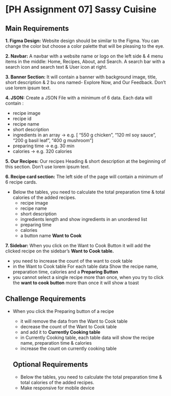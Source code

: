 # [PH Assignment 07] Sassy Cuisine
## Main Requirements
**1. Figma Design:** Website design should be similar to the Figma. You can change the color but choose a color palette that will be pleasing to the eye.

**2. Navbar:** A navbar with a website name or logo on the left side & 4 menu items in the middle: Home, Recipes, About, and Search. A search bar with a search icon and search text & User icon at right.

**3. Banner Section:** It will contain a banner with background image, title, short description & 2 bu ons named- Explore Now, and Our Feedback. Don’t use lorem ipsum text.

**4. JSON:**  Create a JSON File with a minimum of 6 data. Each data will contain :
- recipe image
- recipe id
- recipe name
- short description
- ingredients in an array → e.g. [ “550 g chicken”, “120 ml soy sauce”, “200 g basil leaf”, “400 g mushroom”]
- preparing time → e.g. 30 min
- calories → e.g. 320 calories

**5. Our Recipes:** Our recipes Heading & short description at the beginning of this section. Don’t use lorem ipsum text.

**6. Recipe card section:** The left side of the page will contain a minimum of 6 recipe cards.
- Below the tables, you need to calculate the total preparation time & total calories of the added recipes.
    - recipe image
    - recipe name
    - short description
    - ingredients length and show ingredients in an unordered list
    - preparing time
    - calories
    - a button name **Want to Cook**

**7. Sidebar:** When you click on the Want to Cook Button it will add the clicked recipe on the sidebar’s **Want to Cook table.** <br>
    <ul>
        <li>you need to increase the count of the want to cook table </li>
        <li> in the Want to Cook table For each table data Show the recipe name, preparation time, calories and a **Preparing Button** </li>
        <li> you cannot select a single recipe more than once, when you try to
        click the **want to cook button** more than once it will show a toast </li>
    </ul>

## Challenge Requirements
- When you click the Preparing button of a recipe
    - it will remove the data from the Want to Cook table
    - decrease the count of the Want to Cook table
    - and add it to **Currently Cooking table**
    - in Currently Cooking table, each table data will show the recipe name, preparation time & calories
    - increase the count on currently cooking table

    ## Optional Requirements
    - Below the tables, you need to calculate the total preparation time & total calories of the added recipes.
    - Make responsive for mobile device